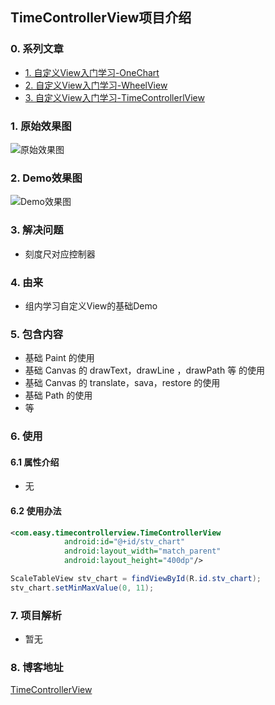 ## TimeControllerView项目介绍

### 0. 系列文章
- [1. 自定义View入门学习-OneChart](http://www.nooocat.com/index.php/2019/11/04/283/)
- [2. 自定义View入门学习-WheelView](http://www.nooocat.com/index.php/2019/11/15/296/)
- [3. 自定义View入门学习-TimeControllerlView](http://www.nooocat.com/index.php/2019/11/15/296/)

### 1. 原始效果图
![原始效果图](https://s2.ax1x.com/2020/01/13/l7Izz4.png)

### 2. Demo效果图
![Demo效果图](https://s2.ax1x.com/2020/01/13/l7opQJ.png)

### 3. 解决问题
- 刻度尺对应控制器

### 4. 由来
- 组内学习自定义View的基础Demo

### 5. 包含内容
- 基础 Paint 的使用
- 基础 Canvas 的 drawText，drawLine ，drawPath 等 的使用
- 基础 Canvas 的 translate，sava，restore 的使用
- 基础 Path 的使用
- 等

### 6. 使用

#### 6.1 属性介绍
- 无

#### 6.2 使用办法

``` xml
<com.easy.timecontrollerview.TimeControllerView
            android:id="@+id/stv_chart"
            android:layout_width="match_parent"
            android:layout_height="400dp"/>
```
``` java
ScaleTableView stv_chart = findViewById(R.id.stv_chart);
stv_chart.setMinMaxValue(0, 11);
```


### 7. 项目解析
- 暂无

### 8. 博客地址
[TimeControllerView](http://www.nooocat.com/index.php/2020/01/13/308/)